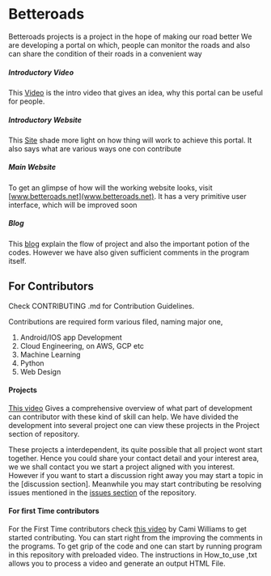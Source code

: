 # Betteroads

Betteroads projects is a project in the hope of making our road better
We are developing a portal on which, people can monitor the  roads and also can share the condition of their roads in a convenient way
##### Introductory Video
This [Video](www.betteroads.net/intro#intro) is the intro video that gives an idea, why this portal can be useful for people.
##### Introductory Website
This [Site](www.betteroads.net/intro) shade more light on how thing will work to achieve this portal. It also says what are various ways one con contribute
##### Main Website
To get an glimpse of how will the working website looks, visit [www.betteroads.net](www.betteroads.net). It has a very primitive user interface, which will be improved soon
##### Blog
This [blog](www.xplorml.in) explain the flow of project and also the important potion of the codes. However we have also given sufficient comments in the program itself.

## For Contributors

Check CONTRIBUTING .md for Contribution Guidelines.

Contributions are required form various filed, naming major one, 
1. Android/IOS app Development
2. Cloud Engineering, on AWS, GCP etc
3. Machine Learning
4. Python
5. Web Design
#### Projects
[This video](www.betteroads.net/intro#contribute) Gives a comprehensive overview of what part of development can contributor with these kind of skill can help. We have divided the development into several project one can view these projects in the Project section of repository. 

These projects a interdependent,  its quite possible that all project wont start together. Hence you could share your contact detail and your interest area, we we shall contact you we start a project aligned with you interest. However if you want to start a discussion right away you may start a topic in the [discussion section]. Meanwhile you may start contributing be resolving issues mentioned in the [issues section](https://github.com/manish-sin/BetteRoads/issues) of the repository.
#### For first Time contributors

For the First Time contributors check [this video](https://www.youtube.com/watch?v=c6b6B9oN4Vg) by Cami Williams to get started contributing. You can start right from the improving the comments in the programs.
To get grip of the code and one can start by running program in this repository with preloaded video. The instructions in How_to_use ,txt allows you to process a video and generate an output HTML File.
